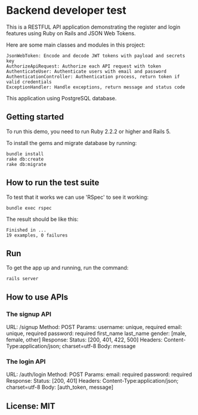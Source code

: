 # Backend developer test

This is a RESTFUL API application demonstrating the register and login features using Ruby on Rails and JSON Web Tokens. 

Here are some main classes and modules in this project:

	JsonWebToken: Encode and decode JWT tokens with payload and secrets key
	AuthorizeApiRequest: Authorize each API request with token
	AuthenticateUser: Authenticate users with email and password
	AuthenticationController: Authentication process, return token if valid credentials
	ExceptionHandler: Handle exceptions, return message and status code

This application using PostgreSQL database.

## Getting started

To run this demo, you need to run Ruby 2.2.2 or higher and Rails 5.

To install the gems and migrate database by running:

    bundle install
    rake db:create
    rake db:migrate

## How to run the test suite

To test that it works we can use 'RSpec' to see it working:

    bundle exec rspec

The result should be like this:

	Finished in ...
	19 examples, 0 failures

## Run
To get the app up and running, run the command:
	
	rails server

## How to use APIs

### The signup API

URL: /signup
Method: POST
Params: 
	username: unique, required
	email: unique, required
	password: required
	first_name
	last_name
	gender: [male, female, other]
Response: 
	Status: [200, 401, 422, 500]
	Headers: Content-Type:application/json; charset=utf-8
	Body: message

### The login API

URL: /auth/login
Method: POST
Params: 
	email: required
	password: required
Response:
	Status: [200, 401]
	Headers: Content-Type:application/json; charset=utf-8
	Body: [auth_token, message]

## License: MIT
